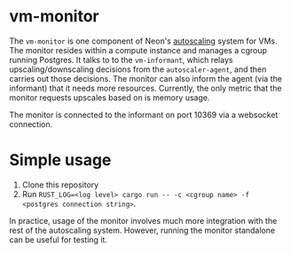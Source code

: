 # vm-monitor

The `vm-monitor` is one component of Neon's [autoscaling] system for VMs. The
monitor resides within a compute instance and manages a cgroup running Postgres.
It talks to to the `vm-informant`, which relays upscaling/downscaling decisions
from the `autoscaler-agent`, and then carries out those decisions. The monitor
can also inform the agent (via the informant) that it needs more resources.
Currently, the only metric that the monitor requests upscales based on is memory
usage.

The monitor is connected to the informant on port 10369 via a websocket connection.

# Simple usage
1. Clone this repository
2. Run `RUST_LOG=<log level> cargo run -- -c <cgroup name> -f <postgres connection string>`.

In practice, usage of the monitor involves much more integration with the rest of the
autoscaling system. However, running the monitor standalone can be useful for testing
it.

[autoscaling]: https://github.com/neondatabase/autoscaling
